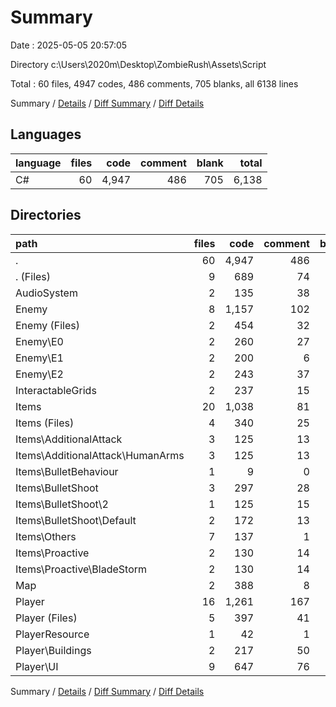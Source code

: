 # Summary

Date : 2025-05-05 20:57:05

Directory c:\\Users\\2020m\\Desktop\\ZombieRush\\Assets\\Script

Total : 60 files,  4947 codes, 486 comments, 705 blanks, all 6138 lines

Summary / [Details](details.md) / [Diff Summary](diff.md) / [Diff Details](diff-details.md)

## Languages
| language | files | code | comment | blank | total |
| :--- | ---: | ---: | ---: | ---: | ---: |
| C# | 60 | 4,947 | 486 | 705 | 6,138 |

## Directories
| path | files | code | comment | blank | total |
| :--- | ---: | ---: | ---: | ---: | ---: |
| . | 60 | 4,947 | 486 | 705 | 6,138 |
| . (Files) | 9 | 689 | 74 | 91 | 854 |
| AudioSystem | 2 | 135 | 38 | 29 | 202 |
| Enemy | 8 | 1,157 | 102 | 176 | 1,435 |
| Enemy (Files) | 2 | 454 | 32 | 75 | 561 |
| Enemy\\E0 | 2 | 260 | 27 | 29 | 316 |
| Enemy\\E1 | 2 | 200 | 6 | 37 | 243 |
| Enemy\\E2 | 2 | 243 | 37 | 35 | 315 |
| InteractableGrids | 2 | 237 | 15 | 37 | 289 |
| Items | 20 | 1,038 | 81 | 128 | 1,247 |
| Items (Files) | 4 | 340 | 25 | 39 | 404 |
| Items\\AdditionalAttack | 3 | 125 | 13 | 17 | 155 |
| Items\\AdditionalAttack\\HumanArms | 3 | 125 | 13 | 17 | 155 |
| Items\\BulletBehaviour | 1 | 9 | 0 | 3 | 12 |
| Items\\BulletShoot | 3 | 297 | 28 | 36 | 361 |
| Items\\BulletShoot\\2 | 1 | 125 | 15 | 14 | 154 |
| Items\\BulletShoot\\Default | 2 | 172 | 13 | 22 | 207 |
| Items\\Others | 7 | 137 | 1 | 19 | 157 |
| Items\\Proactive | 2 | 130 | 14 | 14 | 158 |
| Items\\Proactive\\BladeStorm | 2 | 130 | 14 | 14 | 158 |
| Map | 2 | 388 | 8 | 46 | 442 |
| Player | 16 | 1,261 | 167 | 191 | 1,619 |
| Player (Files) | 5 | 397 | 41 | 51 | 489 |
| PlayerResource | 1 | 42 | 1 | 7 | 50 |
| Player\\Buildings | 2 | 217 | 50 | 32 | 299 |
| Player\\UI | 9 | 647 | 76 | 108 | 831 |

Summary / [Details](details.md) / [Diff Summary](diff.md) / [Diff Details](diff-details.md)